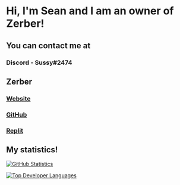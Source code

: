 # Hi, I'm Sean and I am an owner of Zerber!

## You can contact me at
### Discord - Sussy#2474

## Zerber
### [Website](https://zerberdev.github.io)
### [GitHub](https://github.com/zerberdev)
### [Replit](https://repl.it/@zerberdev)

## My statistics!

[![GitHub Statistics](https://github-readme-stats.vercel.app/api?username=seanzerber&show_icons=true&theme=cobalt&count_private=true&include_all_commits=true)](https://github.com/anuraghazra/github-readme-stats)

[![Top Developer Languages](https://github-readme-stats.vercel.app/api/top-langs/?username=seanzerber&langs_count=10&theme=cobalt&layout=compact)](https://github.com/anuraghazra/github-readme-stats)
